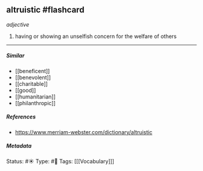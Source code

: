 ## altruistic #flashcard 

_adjective_

1. having or showing an unselfish concern for the welfare of others

___
##### Similar
-   [[beneficent]]
-   [[benevolent]]
-   [[charitable]]
-   [[good]]
-   [[humanitarian]]
-   [[philanthropic]]


##### References 
- https://www.merriam-webster.com/dictionary/altruistic


##### Metadata
Status: #☀️ 
Type: #🔵 
Tags: [[[Vocabulary]]]